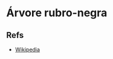 # Árvore rubro-negra





## Refs

* [Wikipedia](https://pt.wikibooks.org/wiki/Algoritmos_e_Estruturas_de_Dados/%C3%81rvores_Rubro-Negras)
